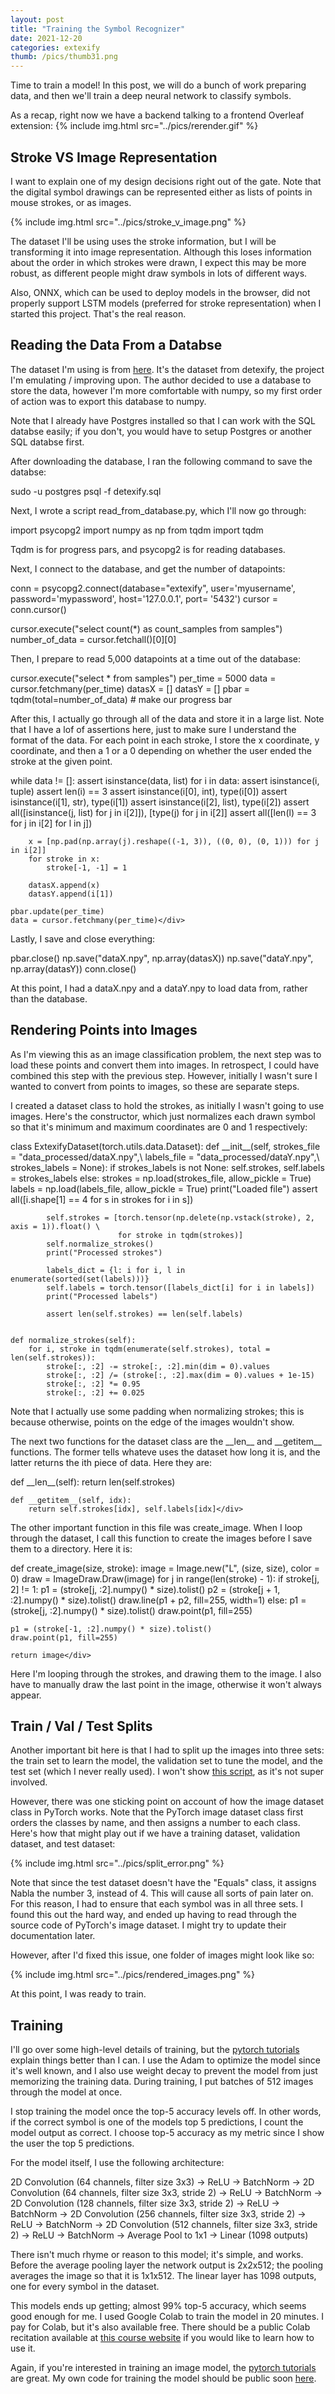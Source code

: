 ```yaml
---
layout: post
title: "Training the Symbol Recognizer"
date: 2021-12-20
categories: extexify
thumb: /pics/thumb31.png
---
```


Time to train a model! In this post, we will do a bunch of work preparing data, and then we'll train a deep neural network to classify symbols.

As a recap, right now we have a backend talking to a frontend Overleaf extension:
{% include img.html src="../pics/rerender.gif" %}

## Stroke VS Image Representation 

I want to explain one of my design decisions right out of the gate. Note that the digital symbol drawings can be represented either as lists of points in mouse strokes, or as images.

{% include img.html src="../pics/stroke_v_image.png" %}

The dataset I'll be using uses the stroke information, but I will be transforming it into image representation. Although this loses information about the order in which strokes were drawn, I expect this may be more robust, as different people might draw symbols in lots of different ways.

Also, ONNX, which can be used to deploy models in the browser, did not properly support LSTM models (preferred for stroke representation)  when I started this project. That's the real reason.


## Reading the Data From a Databse

The dataset I'm using is from [here](https://github.com/kirel/detexify-data). It's the dataset from detexify, the project I'm emulating / improving upon. The author decided to use a database to store the data, however I'm more comfortable with numpy, so my first order of action was to export this database to numpy.

Note that I already have Postgres installed so that I can work with the SQL databse easily; if you don't, you would have to setup Postgres or another SQL databse first.

After downloading the database, I ran the following command to save the databse:

<div class="code">sudo -u postgres psql -f detexify.sql</div>

Next, I wrote a script <span>read_from_database.py</span>, which I'll now go through:

<div class="code">import psycopg2
import numpy as np
from tqdm import tqdm</div>

Tqdm is for progress pars, and psycopg2 is for reading databases.

Next, I connect to the database, and get the number of datapoints:
<div class="code">conn = psycopg2.connect(database="extexify", user='myusername', password='mypassword', host='127.0.0.1', port= '5432')
cursor = conn.cursor()

cursor.execute("select count(*) as count_samples from samples")
number_of_data = cursor.fetchall()[0][0]</div>


Then, I prepare to read 5,000 datapoints at a time out of the database:
<div class="code">cursor.execute("select * from samples")
per_time = 5000
data = cursor.fetchmany(per_time)
datasX = []
datasY = []
pbar = tqdm(total=number_of_data) # make our progress bar</div>

After this, I actually go through all of the data and store it in a large list. Note that I have a lof of assertions here, just to make sure I understand the format of the data. For each point in each stroke, I store the x coordinate, y coordinate, and then a 1 or a 0 depending on whether the user ended the stroke at the given point.

<div class="code">while data != []:
    assert isinstance(data, list)
    for i in data:
        assert isinstance(i, tuple)
        assert len(i) == 3
        assert isinstance(i[0], int), type(i[0])
        assert isinstance(i[1], str), type(i[1])
        assert isinstance(i[2], list), type(i[2])
        assert all([isinstance(j, list) for j in i[2]]), [type(j) for j in i[2]]
        assert all([len(l) == 3 for j in i[2] for l in j])

        x = [np.pad(np.array(j).reshape((-1, 3)), ((0, 0), (0, 1))) for j in i[2]]
        for stroke in x:
            stroke[-1, -1] = 1

        datasX.append(x)
        datasY.append(i[1])

    pbar.update(per_time)
    data = cursor.fetchmany(per_time)</div>

Lastly, I save and close everything:

<div class="code">pbar.close()
np.save("dataX.npy", np.array(datasX))
np.save("dataY.npy", np.array(datasY))
conn.close()</div>

At this point, I had a <span class="code">dataX.npy</span> and a <span class="code">dataY.npy</span> to load data from, rather than the database.


## Rendering Points into Images

As I'm viewing this as an image classification problem, the next step was to load these points and convert them into images. In retrospect, I could have combined this step with the previous step. However, initially I wasn't sure I wanted to convert from points to images, so these are separate steps.

I created a dataset class to hold the strokes, as initially I wasn't going to use images. Here's the constructor, which just normalizes each drawn symbol so that it's minimum and maximum coordinates are 0 and 1 respectively:

<div class="code">class ExtexifyDataset(torch.utils.data.Dataset):
    def __init__(self, strokes_file = "data_processed/dataX.npy",\
                       labels_file = "data_processed/dataY.npy",\
                       strokes_labels = None):
        if strokes_labels is not None:
            self.strokes, self.labels = strokes_labels
        else:
            strokes = np.load(strokes_file, allow_pickle = True)
            labels = np.load(labels_file, allow_pickle = True)
            print("Loaded file")
            assert all([i.shape[1] == 4 for s in strokes for i in s])

            self.strokes = [torch.tensor(np.delete(np.vstack(stroke), 2, axis = 1)).float() \
                            for stroke in tqdm(strokes)]
            self.normalize_strokes()
            print("Processed strokes")

            labels_dict = {l: i for i, l in enumerate(sorted(set(labels)))}
            self.labels = torch.tensor([labels_dict[i] for i in labels])
            print("Processed labels")

            assert len(self.strokes) == len(self.labels)


    def normalize_strokes(self):
        for i, stroke in tqdm(enumerate(self.strokes), total = len(self.strokes)):
            stroke[:, :2] -= stroke[:, :2].min(dim = 0).values
            stroke[:, :2] /= (stroke[:, :2].max(dim = 0).values + 1e-15)
            stroke[:, :2] *= 0.95
            stroke[:, :2] += 0.025
</div>

Note that I actually use some padding when normalizing strokes; this is because otherwise, points on the edge of the images wouldn't show.

The next two functions for the dataset class are the \_\_len\_\_ and \_\_getitem\_\_ functions. The former tells whateve uses the dataset how long it is, and the latter returns the ith piece of data. Here they are:

<div class="code">    def __len__(self):
        return len(self.strokes)

    def __getitem__(self, idx):
        return self.strokes[idx], self.labels[idx]</div>

The other important function in this file was <span class="code">create_image</span>. When I loop through the dataset, I call this function to create the images before I save them to a directory. Here it is:

<div class="code">def create_image(size, stroke):
    image = Image.new("L", (size, size), color = 0)
    draw = ImageDraw.Draw(image)
    for j in range(len(stroke) - 1):
        if stroke[j, 2] != 1:
            p1 = (stroke[j, :2].numpy() * size).tolist()
            p2 = (stroke[j + 1, :2].numpy() * size).tolist()
            draw.line(p1 + p2, fill=255, width=1)
        else:
            p1 = (stroke[j, :2].numpy() * size).tolist()
            draw.point(p1, fill=255)

    p1 = (stroke[-1, :2].numpy() * size).tolist()
    draw.point(p1, fill=255)

    return image</div>

Here I'm looping through the strokes, and drawing them to the image. I also have to manually draw the last point in the image, otherwise it won't always appear.

## Train / Val / Test Splits

Another important bit here is that I had to split up the images into three sets: the train set to learn the model, the validation set to tune the model, and the test set (which I never really used). I won't show [this script](https://gist.github.com/J3698/e8435a161de4ffc5d5fcfdda948f1f1e), as it's not super involved.

However, there was one sticking point on account of how the image dataset class in PyTorch works. Note that the PyTorch image dataset class first orders the classes by name, and then assigns a number to each class. Here's how that might play out if we have a training dataset, validation dataset, and test dataset:

{% include img.html src="../pics/split_error.png" %}

Note that since the test dataset doesn't have the "Equals" class, it assigns Nabla the number 3, instead of 4. This will cause all sorts of pain later on. For this reason, I had to ensure that each symbol was in all three sets. I found this out the hard way, and ended up having to read through the source code of PyTorch's image dataset. I might try to update their documentation later.

However, after I'd fixed this issue, one folder of images might look like so:

{% include img.html src="../pics/rendered_images.png" %}

At this point, I was ready to train.

## Training

I'll go over some high-level details of training, but the [pytorch tutorials](https://pytorch.org/tutorials/beginner/blitz/cifar10_tutorial.html) explain things better than I can. I use the Adam to optimize the model since it's well known, and I also use weight decay to prevent the model from just memorizing the training data. During training, I put batches of 512 images through the model at once.

I stop training the model once the top-5 accuracy levels off. In other words, if the correct symbol is one of the models top 5 predictions, I count the model output as correct. I choose top-5 accuracy as my metric since I show the user the top 5 predictions.

For the model itself, I use the following architecture:

<div class="code">2D Convolution (64 channels, filter size 3x3) ->
ReLU -> BatchNorm ->
2D Convolution (64 channels, filter size 3x3, stride 2) ->
ReLU -> BatchNorm ->
2D Convolution (128 channels, filter size 3x3, stride 2) ->
ReLU -> BatchNorm ->
2D Convolution (256 channels, filter size 3x3, stride 2) ->
ReLU -> BatchNorm ->
2D Convolution (512 channels, filter size 3x3, stride 2) ->
ReLU -> BatchNorm ->
Average Pool to 1x1 ->
Linear (1098 outputs)
</div>


There isn't much rhyme or reason to this model; it's simple, and works. Before the average pooling layer the network output is 2x2x512; the pooling averages the image so that it is 1x1x512. The linear layer has 1098 outputs, one for every symbol in the dataset.


This models ends up getting; almost 99% top-5 accuracy, which seems good enough for me. I used Google Colab to train the model in 20 minutes. I pay for Colab, but it's also available free. There should be a public Colab recitation available at [this course website](https://deeplearning.cs.cmu.edu/F20/index.html) if you would like to learn how to use it.


Again, if you're interested in training an image model, the [pytorch tutorials](https://pytorch.org/tutorials/beginner/blitz/cifar10_tutorial.html) are great. My own code for training the model should be public soon [here](https://github.com/J3698/extexify/blob/main/train2.py). 

